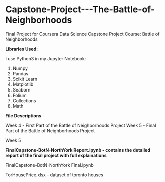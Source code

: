 # Capstone-Project---The-Battle-of-Neighborhoods

Final Project for Coursera Data Science Capstone Project Course: Battle of Neighborhoods 

**Libraries Used:**

I use Python3 in my Jupyter Notebook:

1. Numpy
2. Pandas
3. Scikit Learn
4. Matplotlib
5. Seaborn
6. Folium
7. Collections
8. Math

**File Descriptions**

Week 4 - First Part of the Battle of Neighborhoods Project
Week 5 - Final Part of the Battle of Neighborhoods Project 

Week 5 

**FinalCapstone-BotN-NorthYork Report.ipynb - contains the detailed report of the final project with full explainations**

FinalCapstone-BotN-NorthYork Final.ipynb

TorHousePrice.xlsx - dataset of toronto houses
